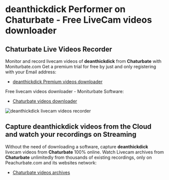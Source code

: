 # deanthickdick Performer on Chaturbate - Free LiveCam videos downloader

## Chaturbate Live Videos Recorder

Monitor and record livecam videos of **deanthickdick** from **Chaturbate** with Moniturbate.com
Get a premium trial for free by just and only registering with your Email address:
* [deanthickdick Premium videos downloader](https://moniturbate.com/request-demo-licence-key.html)

Free livecam videos downloader - Moniturbate Software:
* [Chaturbate videos downloader](https://moniturbate.com/moniturbate-download-software.html)

![deanthickdick livecam videos recorder](https://peachurnet.com/templates/moniturbate-software.png)


## Capture deanthickdick videos from the Cloud and watch your recordings on Streaming

Without the need of downloading a software, capture **deanthickdick** livecam videos from **Chaturbate** 100% online.
Watch Livecam archives from **Chaturbate** unlimitedly from thousands of existing recordings, only on Peachurbate.com and its websites network:
* [Chaturbate videos archives](https://peachurnet.com/)